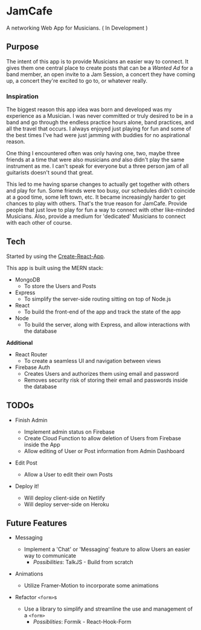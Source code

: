 # JamCafe

A networking Web App for Musicians. ( In Development )

## Purpose

The intent of this app is to provide Musicians an easier way to connect. It gives them one central place to create posts that can be a _Wanted Ad_ for a band member, an open invite to a Jam Session, a concert they have coming up, a concert they're excited to go to, or whatever really.

### Inspiration

The biggest reason this app idea was born and developed was my experience as a Musician. I was never committed or truly desired to be in a band and go through the endless practice hours alone, band practices, and all the travel that occurs. I always enjoyed just playing for fun and some of the best times I've had were just jamming with buddies for no aspirational reason.

One thing I encountered often was only having one, two, maybe three friends at a time that were also musicians _and_ also didn't play the same instrument as me. I can't speak for everyone but a three person jam of all guitarists doesn't sound that great.

This led to me having sparse changes to actually get together with others and play for fun. Some friends were too busy, our schedules didn't coincide at a good time, some left town, etc. It became increasingly harder to get chances to play with others. That's the true reason for JamCafe. Provide people that just love to play for fun a way to connect with other like-minded Musicians. Also, provide a medium for 'dedicated' Musicians to connect with each other of course.

## Tech

Started by using the [Create-React-App](https://github.com/facebook/create-react-app).

This app is built using the MERN stack:

- MongoDB
  - To store the Users and Posts
- Express
  - To simplify the server-side routing sitting on top of Node.js
- React
  - To build the front-end of the app and track the state of the app
- Node
  - To build the server, along with Express, and allow interactions with the database

**Additional**

- React Router
  - To create a seamless UI and navigation between views
- Firebase Auth
  - Creates Users and authorizes them using email and password
  - Removes security risk of storing their email and passwords inside the database

## TODOs

- Finish Admin
  - Implement admin status on Firebase
  - Create Cloud Function to allow deletion of Users from Firebase inside the App
  - Allow editing of User or Post information from Admin Dashboard

- Edit Post
  - Allow a User to edit their own Posts

- Deploy it!
  - Will deploy client-side on Netlify
  - Will deploy server-side on Heroku

## Future Features

- Messaging
  - Implement a 'Chat' or 'Messaging' feature to allow Users an easier way to communicate
    - _Possibilities_: TalkJS - Build from scratch

- Animations
  - Utilize Framer-Motion to incorporate some animations

- Refactor `<form>`s
  - Use a library to simplify and streamline the use and management of a `<form>`
    - _Possiblities_: Formik - React-Hook-Form
